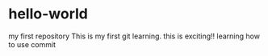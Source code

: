 # hello-world
my first repository
This is my first git learning. this is exciting!!
learning how to use commit
